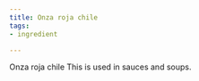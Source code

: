 ```yaml
---
title: Onza roja chile
tags:
- ingredient

---
```

Onza roja chile This is used in sauces and soups.
